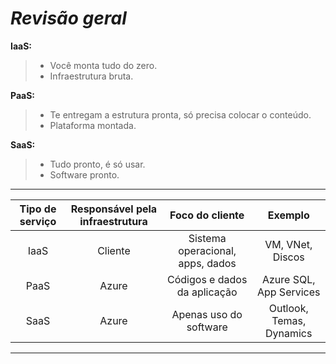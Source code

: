 # *Revisão geral*

**IaaS:** 
> - Você monta tudo do zero.
> - Infraestrutura bruta.

**PaaS:** 
> - Te entregam a estrutura pronta, só precisa colocar o conteúdo.
> - Plataforma montada.

**SaaS:** 
> - Tudo pronto, é só usar.
> - Software pronto.

---

|Tipo de serviço|Responsável pela infraestrutura|Foco do cliente|Exemplo|
|:---:|:---:|:---:|:---:|
|IaaS|Cliente|Sistema operacional, apps, dados|VM, VNet, Discos|
|PaaS|Azure|Códigos e dados da aplicação|Azure SQL, App Services|
|SaaS|Azure|Apenas uso do software|Outlook, Temas, Dynamics|

---
